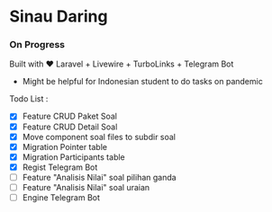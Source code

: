 # Sinau Daring
### On Progress

Built with :heart: Laravel + Livewire + TurboLinks + Telegram Bot
* Might be helpful for Indonesian student to do tasks on pandemic

Todo List : 
- [x] Feature CRUD Paket Soal
- [x] Feature CRUD Detail Soal
- [x] Move component soal files to subdir soal
- [x] Migration Pointer table
- [x] Migration Participants table
- [x] Regist Telegram Bot
- [ ] Feature "Analisis Nilai" soal pilihan ganda
- [ ] Feature "Analisis Nilai" soal uraian
- [ ] Engine Telegram Bot
